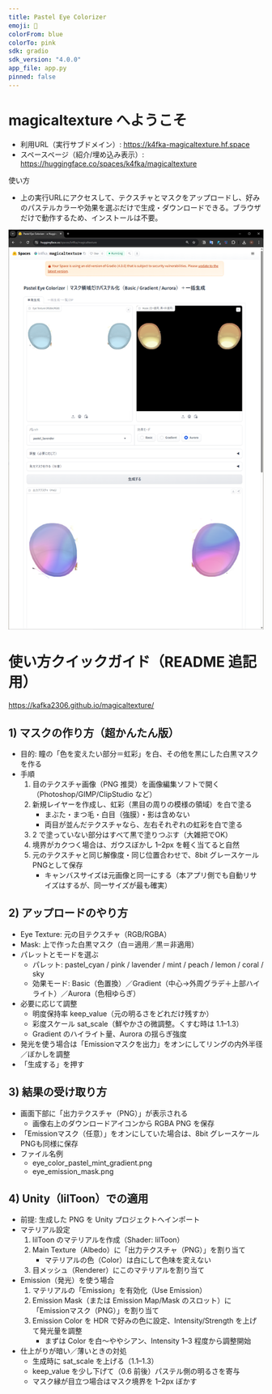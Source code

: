```yaml
---
title: Pastel Eye Colorizer
emoji: 🎨
colorFrom: blue
colorTo: pink
sdk: gradio
sdk_version: "4.0.0"
app_file: app.py
pinned: false
---
```




# magicaltexture へようこそ

- 利用URL（実行サブドメイン）: https://k4fka-magicaltexture.hf.space
- スペースページ（紹介/埋め込み表示）: https://huggingface.co/spaces/k4fka/magicaltexture

使い方
- 上の実行URLにアクセスして、テクスチャとマスクをアップロードし、好みのパステルカラーや効果を選ぶだけで生成・ダウンロードできる。ブラウザだけで動作するため、インストールは不要。

![howtouse1](mkdocs/image.png)


# 使い方クイックガイド（README 追記用）

https://kafka2306.github.io/magicaltexture/

## 1) マスクの作り方（超かんたん版）
- 目的: 瞳の「色を変えたい部分＝虹彩」を白、その他を黒にした白黒マスクを作る
- 手順
  1. 目のテクスチャ画像（PNG 推奨）を画像編集ソフトで開く（Photoshop/GIMP/ClipStudio など）
  2. 新規レイヤーを作成し、虹彩（黒目の周りの模様の領域）を白で塗る
     - まぶた・まつ毛・白目（強膜）・影は含めない
     - 両目が並んだテクスチャなら、左右それぞれの虹彩を白で塗る
  3. 2 で塗っていない部分はすべて黒で塗りつぶす（大雑把でOK）
  4. 境界がカクつく場合は、ガウスぼかし 1–2px を軽く当てると自然
  5. 元のテクスチャと同じ解像度・同じ位置合わせで、8bit グレースケールPNGとして保存
     - キャンバスサイズは元画像と同一にする（本アプリ側でも自動リサイズはするが、同一サイズが最も確実）

## 2) アップロードのやり方
- Eye Texture: 元の目テクスチャ（RGB/RGBA）
- Mask: 上で作った白黒マスク（白＝適用／黒＝非適用）
- パレットとモードを選ぶ
  - パレット: pastel_cyan / pink / lavender / mint / peach / lemon / coral / sky
  - 効果モード: Basic（色置換）／Gradient（中心→外周グラデ＋上部ハイライト）／Aurora（色相ゆらぎ）
- 必要に応じて調整
  - 明度保持率 keep_value（元の明るさをどれだけ残すか）
  - 彩度スケール sat_scale（鮮やかさの微調整。くすむ時は 1.1–1.3）
  - Gradient のハイライト量、Aurora の揺らぎ強度
- 発光を使う場合は「Emissionマスクを出力」をオンにしてリングの内外半径／ぼかしを調整
- 「生成する」を押す

## 3) 結果の受け取り方
- 画面下部に「出力テクスチャ（PNG）」が表示される
  - 画像右上のダウンロードアイコンから RGBA PNG を保存
- 「Emissionマスク（任意）」をオンにしていた場合は、8bit グレースケールPNGも同様に保存
- ファイル名例
  - eye_color_pastel_mint_gradient.png
  - eye_emission_mask.png

## 4) Unity（lilToon）での適用
- 前提: 生成した PNG を Unity プロジェクトへインポート
- マテリアル設定
  1. lilToon のマテリアルを作成（Shader: lilToon）
  2. Main Texture（Albedo）に「出力テクスチャ（PNG）」を割り当て
     - マテリアルの色（Color）は白にして色味を変えない
  3. 目メッシュ（Renderer）にこのマテリアルを割り当て
- Emission（発光）を使う場合
  1. マテリアルの「Emission」を有効化（Use Emission）
  2. Emission Mask（または Emission Map/Mask のスロット）に「Emissionマスク（PNG）」を割り当て
  3. Emission Color を HDR で好みの色に設定、Intensity/Strength を上げて発光量を調整
     - まずは Color を白～ややシアン、Intensity 1–3 程度から調整開始
- 仕上がりが暗い／薄いときの対処
  - 生成時に sat_scale を上げる（1.1–1.3）
  - keep_value を少し下げて（0.6 前後）パステル側の明るさを寄与
  - マスク縁が目立つ場合はマスク境界を 1–2px ぼかす